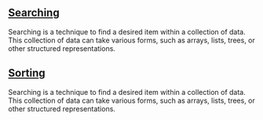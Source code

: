 <h2><a href="https://github.com/sanjay9616/data-structure-and-alogrithms/blob/master/Searching/README.md">Searching</a></h2>

Searching is a technique to find a desired item within a collection of data. This collection of data can take various forms, such as arrays, lists, trees, or other structured representations.

<h2><a href="https://github.com/sanjay9616/data-structure-and-alogrithms/blob/master/Sorting/README.md">Sorting</a></h2>

Searching is a technique to find a desired item within a collection of data. This collection of data can take various forms, such as arrays, lists, trees, or other structured representations.